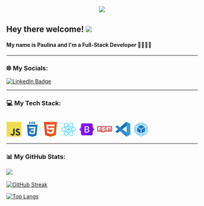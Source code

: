<div id="header" align="center">
  <img src="https://media.giphy.com/media/L1R1tvI9svkIWwpVYr/giphy.gif" width="300"/>
</div>

<h2>
  Hey there welcome!
  <img src="https://media.giphy.com/media/hvRJCLFzcasrR4ia7z/giphy.gif" width="30px"/>
</h2>

#### My name is Paulina and I'm a Full-Stack Developer 👩🏻‍💻✨

----

### 🌐 My Socials:

<div id="badges">
    <a href="https://www.linkedin.com/in/paulina-gonzalez-cantu/">
    <img src="https://img.shields.io/badge/LinkedIn-blue?style=for-the-badge&logo=linkedin&logoColor=white" alt="LinkedIn Badge"/>
    </a>
</div>

---

### 💻 My Tech Stack:
</br>
<div>
    <img src="https://github.com/devicons/devicon/blob/master/icons/javascript/javascript-original.svg" title="JavaScript" alt="JavaScript" width="40" height="40"/>&nbsp;
    <img src="https://github.com/devicons/devicon/blob/master/icons/css3/css3-plain-wordmark.svg"  title="CSS3" alt="CSS" width="40" height="40"/>&nbsp;
    <img src="https://github.com/devicons/devicon/blob/master/icons/html5/html5-original.svg" title="HTML5" alt="HTML" width="40" height="40"/>&nbsp;
    <img src="https://github.com/devicons/devicon/blob/master/icons/react/react-original.svg" title="HTML5" alt="HTML" width="40" height="40"/>&nbsp;
    <img src="https://github.com/devicons/devicon/blob/master/icons/bootstrap/bootstrap-original.svg" title="HTML5" alt="HTML" width="40" height="40"/>&nbsp;
    <img src="https://github.com/devicons/devicon/blob/master/icons/npm/npm-original-wordmark.svg" title="HTML5" alt="HTML" width="40" height="40"/>&nbsp;
    <img src="https://github.com/devicons/devicon/blob/master/icons/vscode/vscode-original.svg" title="HTML5" alt="HTML" width="40" height="40"/>&nbsp;
    <img src="https://github.com/devicons/devicon/blob/master/icons/webpack/webpack-original.svg" title="HTML5" alt="HTML" width="40" height="40"/>&nbsp;
</div>

---

### 📊 My GitHub Stats:
![](https://github-readme-stats.vercel.app/api?username=paulinagonzalezc&theme=dark&hide_border=false&include_all_commits=true&count_private=true)<br/>

[![GitHub Streak](http://github-readme-streak-stats.herokuapp.com?user=paulinagonzalezc&theme=dark&border_radius=9)](https://git.io/streak-stats)

[![Top Langs](https://github-readme-stats.vercel.app/api/top-langs/?username=paulinagonzalezc&layout=compact&theme=vision-friendly-dark)](https://github.com/anuraghazra/github-readme-stats)
